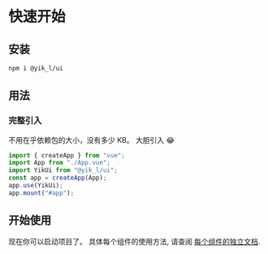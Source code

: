 <!--
 * @Author: 刘岩 15136056318@163.com
 * @Date: 2023-08-03 09:43:07
 * @LastEditors: 刘岩 15136056318@163.com
 * @LastEditTime: 2023-08-03 14:20:06
 * @FilePath: \yik-ui\docs\start.md
 * @Description:
-->
<ClientOnly>

# 快速开始

## 安装

```sh
npm i @yik_l/ui
```

## 用法

### 完整引入

不用在乎依赖包的大小，没有多少 KB。 大胆引入 😂

```javascript
import { createApp } from "vue";
import App from "./App.vue";
import YikUi from "@yik_l/ui";
const app = createApp(App);
app.use(YikUi);
app.mount("#app");
```

## 开始使用

现在你可以启动项目了。 具体每个组件的使用方法, 请查阅 [每个组件的独立文档](./max-view.md).

</ClientOnly>